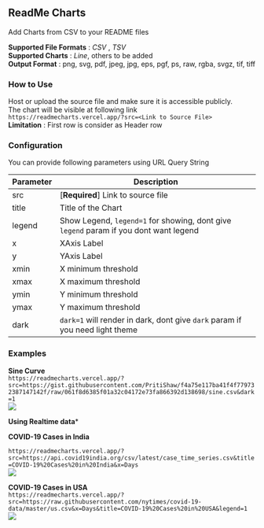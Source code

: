 ReadMe Charts
---
Add Charts from CSV to your README files

**Supported File Formats** : *CSV* , *TSV*  
**Supported Charts** : *Line*, others to be added  
**Output Format** : png, svg, pdf, jpeg, jpg, eps, pgf, ps, raw, rgba, svgz, tif, tiff

### How to Use
Host or upload the source file and make sure it is accessible publicly.  
The chart will be visible at following link  
`https://readmecharts.vercel.app/?src=<Link to Source File>`  
**Limitation** : First row is consider as Header row

### Configuration
You can provide following parameters using URL Query String  

Parameter | Description
---|---
src| [**Required**] Link to source file
title| Title of the Chart
legend | Show Legend, `legend=1` for showing, dont give `legend` param if you dont want legend
x | XAxis Label
y | YAxis Label
xmin | X minimum threshold
xmax | X maximum threshold
ymin | Y minimum threshold
ymax | Y maximum threshold
dark | `dark=1` will render in dark, dont give `dark` param if you need light theme

### Examples

**Sine Curve**  
`https://readmecharts.vercel.app/?src=https://gist.githubusercontent.com/PritiShaw/f4a75e117ba41f4f779732387147142f/raw/061f8d6385f01a32c04172e73fa866392d138698/sine.csv&dark=1`  
![](https://readmecharts.vercel.app/?src=https://gist.githubusercontent.com/PritiShaw/f4a75e117ba41f4f779732387147142f/raw/061f8d6385f01a32c04172e73fa866392d138698/sine.csv&dark=1&legend=1)

**Using Realtime data***

**COVID-19 Cases in India**

`https://readmecharts.vercel.app/?src=https://api.covid19india.org/csv/latest/case_time_series.csv&title=COVID-19%20Cases%20in%20India&x=Days`  
![](https://readmecharts.vercel.app/?src=https://api.covid19india.org/csv/latest/case_time_series.csv&title=COVID-19%20Cases%20in%20India&x=Days&legend=1)   

**COVID-19 Cases in USA**  
`https://readmecharts.vercel.app/?src=https://raw.githubusercontent.com/nytimes/covid-19-data/master/us.csv&x=Days&title=COVID-19%20Cases%20in%20USA&legend=1`  
![](https://readmecharts.vercel.app/?src=https://raw.githubusercontent.com/nytimes/covid-19-data/master/us.csv&x=Days&title=COVID-19%20Cases%20in%20USA&legend=1)  
